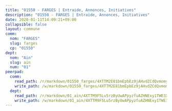 ```yaml
---
title: "01550 - FARGES | Entraide, Annonces, Initiatives"
description: "01550 - FARGES | Entraide, Annonces, Initiatives"
date: 2020-01-11T14:09:21+09:00
collapsible: false
layout: commune
comm:
  nom: "FARGES"
  slug: farges
  cp: "01550"
dept:
  nom: "Ain"
  slug: ain
  num: "01"
peerpad:
  comm:
    read_path: /r/markdown/01550_farges/4XTTM2E81bmEpbEz9jAHvdZCdQvmomyCi52ma5Rf5a6jVFUEb
    write_path: /w/markdown/01550_farges/4XTTM2E81bmEpbEz9jAHvdZCdQvmomyCi52ma5Rf5a6jVFUEb-K3TgTyPUZtgpHJoz5yWMo76qPJUBVtAnCb3yqVMmsDtNhXXBAKEZs1RkfPWtpuLzki6vC1sozSuA7ci5BzrBYiGPDBxJUYamLhWTLQAeo3LwJRWYH5Le68GdYSPxrKHeTwq1UNvb
  dept:
    read_path: /r/markdown/01_ain/4XTTM9F5Lu5rzByUwAPpyzfuAZHNExy1TWE3X3wiTrPFfiAJr
    write_path: /w/markdown/01_ain/4XTTM9F5Lu5rzByUwAPpyzfuAZHNExy1TWE3X3wiTrPFfiAJr-K3TgUnxzeFoJA4CB58vXNvKXURJneTNZHUsypAQGicGiZu7AS2sPbjspGpj7s3MmMv58YhkLaSUMQMHaiKAfoMv6wF36Urxbqqh8MmnXpnKkbVhnAishABEkMRAiyAt8GGJ1Jer2
---
```


